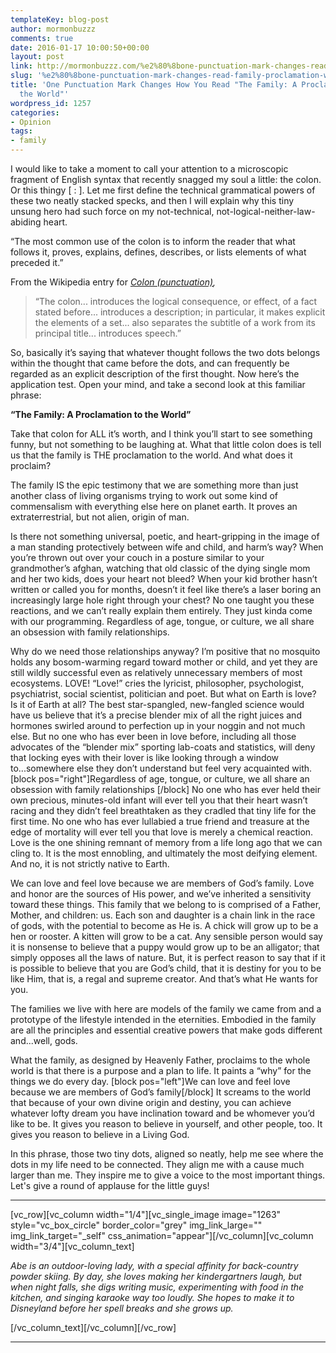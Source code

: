 ```yaml
---
templateKey: blog-post
author: mormonbuzzz
comments: true
date: 2016-01-17 10:00:50+00:00
layout: post
link: http://mormonbuzzz.com/%e2%80%8bone-punctuation-mark-changes-read-family-proclamation-world/
slug: '%e2%80%8bone-punctuation-mark-changes-read-family-proclamation-world'
title: '​One Punctuation Mark Changes How You Read "The Family: A Proclamation to
  the World"'
wordpress_id: 1257
categories:
- Opinion
tags:
- family
---
```


I would like to take a moment to call your attention to a microscopic fragment of English syntax that recently snagged my soul a little: the colon. Or this thingy [ : ]. Let me first define the technical grammatical powers of these two neatly stacked specks, and then I will explain why this tiny unsung hero had such force on my not-technical, not-logical-neither-law-abiding heart.

“The most common use of the colon is to inform the reader that what follows it, proves, explains, defines, describes, or lists elements of what preceded it.”

From the Wikipedia entry for _[Colon (punctuation)](https://en.wikipedia.org/wiki/Colon_(punctuation)),_


<blockquote>“The colon... introduces the logical consequence, or effect, of a fact stated before... introduces a description; in particular, it makes explicit the elements of a set... also separates the subtitle of a work from its principal title... introduces speech.”</blockquote>


So, basically it’s saying that whatever thought follows the two dots belongs within the thought that came before the dots, and can frequently be regarded as an explicit description of the first thought. Now here’s the application test. Open your mind, and take a second look at this familiar phrase:

**“The Family: A Proclamation to the World”**

Take that colon for ALL it’s worth, and I think you’ll start to see something funny, but not something to be laughing at. What that little colon does is tell us that the family is THE proclamation to the world. And what does it proclaim?

The family IS the epic testimony that we are something more than just another class of living organisms trying to work out some kind of commensalism with everything else here on planet earth. It proves an extraterrestrial, but not alien, origin of man.

Is there not something universal, poetic, and heart-gripping in the image of a man standing protectively between wife and child, and harm’s way? When you’re thrown out over your couch in a posture similar to your grandmother’s afghan, watching that old classic of the dying single mom and her two kids, does your heart not bleed? When your kid brother hasn’t written or called you for months, doesn’t it feel like there’s a laser boring an increasingly large hole right through your chest? No one taught you these reactions, and we can’t really explain them entirely. They just kinda come with our programming. Regardless of age, tongue, or culture, we all share an obsession with family relationships.

Why do we need those relationships anyway? I’m positive that no mosquito holds any bosom-warming regard toward mother or child, and yet they are still wildly successful even as relatively unnecessary members of most ecosystems. LOVE! “Love!” cries the lyricist, philosopher, psychologist, psychiatrist, social scientist, politician and poet. But what on Earth is love? Is it of Earth at all? The best star-spangled, new-fangled science would have us believe that it’s a precise blender mix of all the right juices and hormones swirled around to perfection up in your noggin and not much else. But no one who has ever been in love before, including all those advocates of the “blender mix” sporting lab-coats and statistics, will deny that locking eyes with their lover is like looking through a window to...somewhere else they don’t understand but feel very acquainted with. [block pos="right"]Regardless of age, tongue, or culture, we all share an obsession with family relationships [/block] No one who has ever held their own precious, minutes-old infant will ever tell you that their heart wasn’t racing and they didn’t feel breathtaken as they cradled that tiny life for the first time. No one who has ever lullabied a true friend and treasure at the edge of mortality will ever tell you that love is merely a chemical reaction. Love is the one shining remnant of memory from a life long ago that we can cling to. It is the most ennobling, and ultimately the most deifying element. And no, it is not strictly native to Earth.

We can love and feel love because we are members of God’s family. Love and honor are the sources of His power, and we’ve inherited a sensitivity toward these things. This family that we belong to is comprised of a Father, Mother, and children: us. Each son and daughter is a chain link in the race of gods, with the potential to become as He is. A chick will grow up to be a hen or rooster. A kitten will grow to be a cat. Any sensible person would say it is nonsense to believe that a puppy would grow up to be an alligator; that simply opposes all the laws of nature. But, it is perfect reason to say that if it is possible to believe that you are God’s child, that it is destiny for you to be like Him, that is, a regal and supreme creator. And that’s what He wants for you.

The families we live with here are models of the family we came from and a prototype of the lifestyle intended in the eternities. Embodied in the family are all the principles and essential creative powers that make gods different and...well, gods.

What the family, as designed by Heavenly Father, proclaims to the whole world is that there is a purpose and a plan to life. It paints a “why” for the things we do every day. [block pos="left"]We can love and feel love because we are members of God’s family[/block] It screams to the world that because of your own divine origin and destiny, you can achieve whatever lofty dream you have inclination toward and be whomever you’d like to be. It gives you reason to believe in yourself, and other people, too. It gives you reason to believe in a Living God.

In this phrase, those two tiny dots, aligned so neatly, help me see where the dots in my life need to be connected. They align me with a cause much larger than me. They inspire me to give a voice to the most important things. Let's give a round of applause for the little guys!



* * *



[vc_row][vc_column width="1/4"][vc_single_image image="1263" style="vc_box_circle" border_color="grey" img_link_large="" img_link_target="_self" css_animation="appear"][/vc_column][vc_column width="3/4"][vc_column_text]

_Abe is an outdoor-loving lady, with a special affinity for back-country powder skiing. By day, she loves making her kindergartners laugh, but when night falls, she digs writing music, experimenting with food in the kitchen, and singing karaoke way too loudly. She hopes to make it to Disneyland before her spell breaks and she grows up._

[/vc_column_text][/vc_column][/vc_row]



* * *




